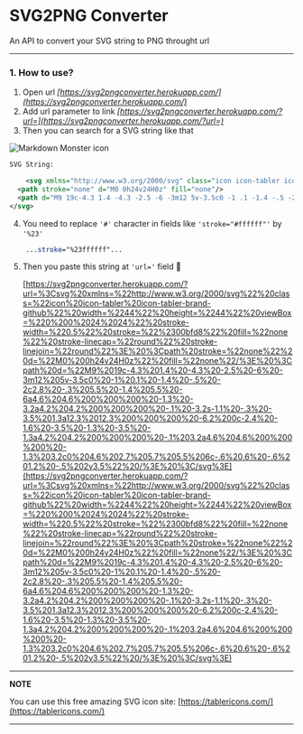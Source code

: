 # **SVG2PNG Converter**

An API to convert your SVG string to PNG throught url

---

### **1. How to use?**

1. Open url
   _[https://svg2pngconverter.herokuapp.com/](https://svg2pngconverter.herokuapp.com/)_
   <br/>
2. Add url parameter to link
   _[https://svg2pngconverter.herokuapp.com/?url=](https://svg2pngconverter.herokuapp.com/?url=)_
   <br/>
3. Then you can search for a SVG string like that

<img src="https://svg2pngconverter.herokuapp.com/?url=%3Csvg%20xmlns=%22http://www.w3.org/2000/svg%22%20class=%22icon%20icon-tabler%20icon-tabler-brand-github%22%20width=%2244%22%20height=%2244%22%20viewBox=%220%200%2024%2024%22%20stroke-width=%220.5%22%20stroke=%22%2300bfd8%22%20fill=%22none%22%20stroke-linecap=%22round%22%20stroke-linejoin=%22round%22%3E%20%3Cpath%20stroke=%22none%22%20d=%22M0%200h24v24H0z%22%20fill=%22none%22/%3E%20%3Cpath%20d=%22M9%2019c-4.3%201.4%20-4.3%20-2.5%20-6%20-3m12%205v-3.5c0%20-1%20.1%20-1.4%20-.5%20-2c2.8%20-.3%205.5%20-1.4%205.5%20-6a4.6%204.6%200%200%200%20-1.3%20-3.2a4.2%204.2%200%200%200%20-.1%20-3.2s-1.1%20-.3%20-3.5%201.3a12.3%2012.3%200%200%200%20-6.2%200c-2.4%20-1.6%20-3.5%20-1.3%20-3.5%20-1.3a4.2%204.2%200%200%200%20-.1%203.2a4.6%204.6%200%200%200%20-1.3%203.2c0%204.6%202.7%205.7%205.5%206c-.6%20.6%20-.6%201.2%20-.5%202v3.5%22%20/%3E%20%3C/svg%3E"
alt="Markdown Monster icon"
/>

```XML
SVG String:

    <svg xmlns="http://www.w3.org/2000/svg" class="icon icon-tabler icon-tabler-brand-github" width="44" height="44" viewBox="0 0 24 24" stroke-width="0.5" stroke="#00bfd8" fill="none" stroke-linecap="round" stroke-linejoin="round">
  <path stroke="none" d="M0 0h24v24H0z" fill="none"/>
  <path d="M9 19c-4.3 1.4 -4.3 -2.5 -6 -3m12 5v-3.5c0 -1 .1 -1.4 -.5 -2c2.8 -.3 5.5 -1.4 5.5 -6a4.6 4.6 0 0 0 -1.3 -3.2a4.2 4.2 0 0 0 -.1 -3.2s-1.1 -.3 -3.5 1.3a12.3 12.3 0 0 0 -6.2 0c-2.4 -1.6 -3.5 -1.3 -3.5 -1.3a4.2 4.2 0 0 0 -.1 3.2a4.6 4.6 0 0 0 -1.3 3.2c0 4.6 2.7 5.7 5.5 6c-.6 .6 -.6 1.2 -.5 2v3.5"/>
</svg>

```

4. You need to replace `'#'` character in fields like `'stroke="#ffffff"'` by `'%23'`

```CSS
    ...stroke="%23ffffff"...

```

5. Then you paste this string at `'url='` field 🎉

   [https://svg2pngconverter.herokuapp.com/?url=%3Csvg%20xmlns=%22http://www.w3.org/2000/svg%22%20class=%22icon%20icon-tabler%20icon-tabler-brand-github%22%20width=%2244%22%20height=%2244%22%20viewBox=%220%200%2024%2024%22%20stroke-width=%220.5%22%20stroke=%22%2300bfd8%22%20fill=%22none%22%20stroke-linecap=%22round%22%20stroke-linejoin=%22round%22%3E%20%3Cpath%20stroke=%22none%22%20d=%22M0%200h24v24H0z%22%20fill=%22none%22/%3E%20%3Cpath%20d=%22M9%2019c-4.3%201.4%20-4.3%20-2.5%20-6%20-3m12%205v-3.5c0%20-1%20.1%20-1.4%20-.5%20-2c2.8%20-.3%205.5%20-1.4%205.5%20-6a4.6%204.6%200%200%200%20-1.3%20-3.2a4.2%204.2%200%200%200%20-.1%20-3.2s-1.1%20-.3%20-3.5%201.3a12.3%2012.3%200%200%200%20-6.2%200c-2.4%20-1.6%20-3.5%20-1.3%20-3.5%20-1.3a4.2%204.2%200%200%200%20-.1%203.2a4.6%204.6%200%200%200%20-1.3%203.2c0%204.6%202.7%205.7%205.5%206c-.6%20.6%20-.6%201.2%20-.5%202v3.5%22%20/%3E%20%3C/svg%3E](https://svg2pngconverter.herokuapp.com/?url=%3Csvg%20xmlns=%22http://www.w3.org/2000/svg%22%20class=%22icon%20icon-tabler%20icon-tabler-brand-github%22%20width=%2244%22%20height=%2244%22%20viewBox=%220%200%2024%2024%22%20stroke-width=%220.5%22%20stroke=%22%2300bfd8%22%20fill=%22none%22%20stroke-linecap=%22round%22%20stroke-linejoin=%22round%22%3E%20%3Cpath%20stroke=%22none%22%20d=%22M0%200h24v24H0z%22%20fill=%22none%22/%3E%20%3Cpath%20d=%22M9%2019c-4.3%201.4%20-4.3%20-2.5%20-6%20-3m12%205v-3.5c0%20-1%20.1%20-1.4%20-.5%20-2c2.8%20-.3%205.5%20-1.4%205.5%20-6a4.6%204.6%200%200%200%20-1.3%20-3.2a4.2%204.2%200%200%200%20-.1%20-3.2s-1.1%20-.3%20-3.5%201.3a12.3%2012.3%200%200%200%20-6.2%200c-2.4%20-1.6%20-3.5%20-1.3%20-3.5%20-1.3a4.2%204.2%200%200%200%20-.1%203.2a4.6%204.6%200%200%200%20-1.3%203.2c0%204.6%202.7%205.7%205.5%206c-.6%20.6%20-.6%201.2%20-.5%202v3.5%22%20/%3E%20%3C/svg%3E)

---

**NOTE**

You can use this free amazing SVG icon site: [https://tablericons.com/](https://tablericons.com/)

---
